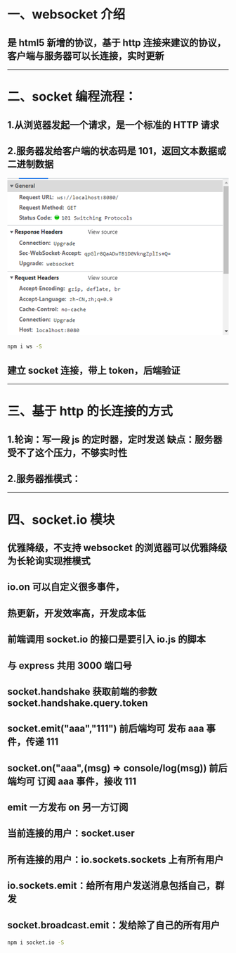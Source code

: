 # 一、websocket 介绍

## 是 html5 新增的协议，基于 http 连接来建议的协议，客户端与服务器可以长连接，实时更新

<hr/>

# 二、socket 编程流程：

## 1.从浏览器发起一个请求，是一个标准的 HTTP 请求

## 2.服务器发给客户端的状态码是 101，返回文本数据或二进制数据

![socket请求](./assets/socket%E8%AF%B7%E6%B1%82.PNG)

```bash
npm i ws -S
```

## 建立 socket 连接，带上 token，后端验证

<hr />

# 三、基于 http 的长连接的方式

## 1.轮询：写一段 js 的定时器，定时发送 缺点：服务器受不了这个压力，不够实时性

## 2.服务器推模式：

<hr />

# 四、socket.io 模块

## 优雅降级，不支持 websocket 的浏览器可以优雅降级为长轮询实现推模式

## io.on 可以自定义很多事件，

## 热更新，开发效率高，开发成本低

## 前端调用 socket.io 的接口是要引入 io.js 的脚本

## 与 express 共用 3000 端口号

## socket.handshake 获取前端的参数 socket.handshake.query.token

## socket.emit("aaa","111") 前后端均可 发布 aaa 事件，传递 111

## socket.on("aaa",(msg) => console/log(msg)) 前后端均可 订阅 aaa 事件，接收 111

## emit 一方发布 on 另一方订阅

## 当前连接的用户：socket.user

## 所有连接的用户：io.sockets.sockets 上有所有用户

## io.sockets.emit：给所有用户发送消息包括自己，群发

## socket.broadcast.emit：发给除了自己的所有用户

```bash
npm i socket.io -S
```
